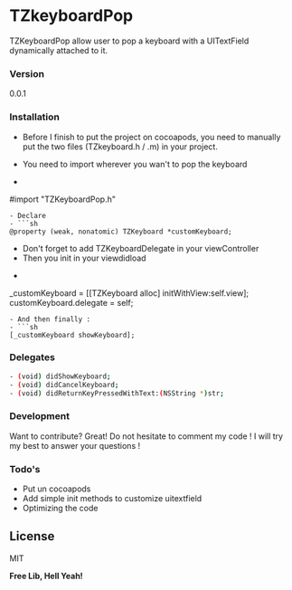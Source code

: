 # TZkeyboardPop

TZKeyboardPop allow user to pop a keyboard with a UITextField dynamically attached to it.

### Version
0.0.1

### Installation
- Before I finish to put the project on cocoapods, you need to manually put the two files (TZkeyboard.h / .m) in your project.

- You need to import wherever you wan't to pop the keyboard

- ```sh 
#import "TZKeyboardPop.h"
```
- Declare
- ```sh
@property (weak, nonatomic) TZKeyboard *customKeyboard;
```
- Don't forget to add TZKeyboardDelegate in your viewController
- Then you init in your viewdidload
- ```sh
_customKeyboard = [[TZKeyboard alloc] initWithView:self.view];
    customKeyboard.delegate = self;
```
- And then finally :
- ```sh
[_customKeyboard showKeyboard];
```

### Delegates
```sh
- (void) didShowKeyboard;
- (void) didCancelKeyboard;
- (void) didReturnKeyPressedWithText:(NSString *)str;
```

### Development

Want to contribute? Great! Do not hesitate to comment my code ! I will try my best to answer your questions !


### Todo's

 - Put un cocoapods
 - Add simple init methods to customize uitextfield
 - Optimizing the code

License
----
MIT


**Free Lib, Hell Yeah!**
